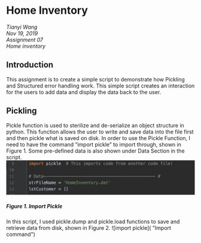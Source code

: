 # Home Inventory
*Tianyi Wang*  
*Nov 19, 2019*  
*Assignment 07*  
*Home inventory*  
## Introduction
This assignment is to create a simple script to demonstrate how Pickling and Structured error handling work. This simple script creates an interaction for the users to add data and display the data back to the user. 
## Pickling
Pickle function is used to sterilize and de-serialize an object structure in python. This function allows the user to write and save data into the file first and then pickle what is saved on disk.  In order to use the Pickle Function, I need to have the command “import pickle” to import through, shown in Figure 1. Some pre-defined data is also shown under Data Section in the script. 
![import pickle](https://github.com/tianywan819/IntroToProg-Python-Mod07/blob/master/docs/Screen%20Shot%202019-11-18%20at%202.22.41%20PM.png "Import command")
##### Figure 1. Import Pickle
In this script, I used pickle.dump and pickle.load functions to save and retrieve data from disk, shown in Figure 2.
![import pickle]( "Import command")

